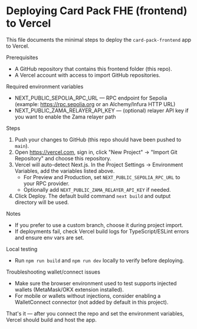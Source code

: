 # Deploying Card Pack FHE (frontend) to Vercel

This file documents the minimal steps to deploy the `card-pack-frontend` app to Vercel.

Prerequisites
- A GitHub repository that contains this frontend folder (this repo).
- A Vercel account with access to import GitHub repositories.

Required environment variables
- NEXT_PUBLIC_SEPOLIA_RPC_URL — RPC endpoint for Sepolia (example: https://rpc.sepolia.org or an Alchemy/Infura HTTP URL)
- NEXT_PUBLIC_ZAMA_RELAYER_API_KEY — (optional) relayer API key if you want to enable the Zama relayer path

Steps
1. Push your changes to GitHub (this repo should have been pushed to `main`).
2. Open https://vercel.com, sign in, click "New Project" → "Import Git Repository" and choose this repository.
3. Vercel will auto-detect Next.js. In the Project Settings → Environment Variables, add the variables listed above.
   - For Preview and Production, set `NEXT_PUBLIC_SEPOLIA_RPC_URL` to your RPC provider.
   - Optionally add `NEXT_PUBLIC_ZAMA_RELAYER_API_KEY` if needed.
4. Click Deploy. The default build command `next build` and output directory will be used.

Notes
- If you prefer to use a custom branch, choose it during project import.
- If deployments fail, check Vercel build logs for TypeScript/ESLint errors and ensure env vars are set.

Local testing
- Run `npm run build` and `npm run dev` locally to verify before deploying.

Troubleshooting wallet/connect issues
- Make sure the browser environment used to test supports injected wallets (MetaMask/OKX extension installed).
- For mobile or wallets without injections, consider enabling a WalletConnect connector (not added by default in this project).

That's it — after you connect the repo and set the environment variables, Vercel should build and host the app.
